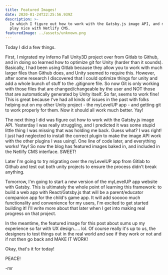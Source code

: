 ```yaml
---
title: Featured Images!
date: 2020-01-24T22:25:56.939Z
description: >-
  In which I figure out how to work with the Gatsby.js image API, and make it
  play nice with Netlify CMS.
featuredImage: ../assets/unknown.png
---
```


Today I did a few things.

First, I migrated my Inferno Fall Unity3D project over from Gitlab to Github, and in doing so learned how to optimize git for Unity (harder than it sounds). Basically, I had been using Gitlab because they allow you to work with much larger files than Github does, and Unity seemed to require this. However, after some research I discovered that I could optimize things for unity and add a whole bunch of stuff to the .gitignore file. So now Git is only working with those files that are changed/changeable by the user and NOT those that are automatically generated by Unity itself. So far, seems to work fine! This is great because I've had all kinds of issues in the past with folks helping out on my other Unity project - the myLevelUP app - and getting git to work properly for them. Now it should all work much better. Yay!

The next thing I did was figure out how to work with the Gatsby.js image API. Yesterday I was really struggling, and I predicted it was some stupid little thing I was missing that was holding me back. Guess what? I was right! I just had neglected to install the correct plugin to make the image API work with the other plugins I was using!. One line of code later, and everything works! Yay! So now the blog has featured images baked in, and included in the Netlify CMS interface. SWEET!

Later I'm going to try migrating over the myLevelUP app from Gitlab to Github and test out both unity projects to ensure the process didn't break anything.

Tomorrow, I'm going to start a new version of the myLevelUP app website with Gatsby. This is ultimately the whole point of learning this framework: to build a web app with React/Gatsby.js that will be a parent/educator companion app for the child's game app. It will add sooooo much functionality and convenience for my users, I'm excited to get started building it! I'll write more about that later when I get into making real progress on that project.

In the meantime, the featured image for this post about sums up my experience so far with UX design..... lol. Of course really it's up to us, the designers to test things out in the real world and see if they work or not and if not then go back and MAKE IT WORK!

Okay, that's it for today!

PEACE!

\-mr
